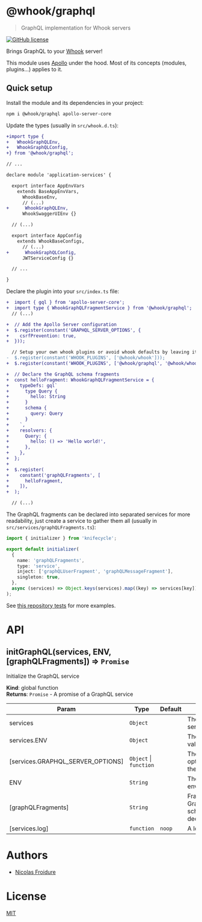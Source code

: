 [//]: # ( )
[//]: # (This file is automatically generated by a `metapak`)
[//]: # (module. Do not change it  except between the)
[//]: # (`content:start/end` flags, your changes would)
[//]: # (be overridden.)
[//]: # ( )
# @whook/graphql
> GraphQL implementation for Whook servers

[![GitHub license](https://img.shields.io/badge/license-MIT-blue.svg)](https://github.com/nfroidure/whook/blob/main/packages/whook-graphql/LICENSE)


[//]: # (::contents:start)

Brings GraphQL to your [Whook](https://github.com/nfroidure/whook) server!

This module uses [Apollo](https://www.apollographql.com/) under the hood. Most of
its concepts (modules, plugins...) applies to it.

## Quick setup

Install the module and its dependencies in your project:

```sh
npm i @whook/graphql apollo-server-core
```

Update the types (usually in `src/whook.d.ts`):

```diff
+import type {
+   WhookGraphQLEnv,
+   WhookGraphQLConfig,
+} from '@whook/graphql';

// ...

declare module 'application-services' {

  export interface AppEnvVars
    extends BaseAppEnvVars,
      WhookBaseEnv,
      // (...)
+      WhookGraphQLEnv,
      WhookSwaggerUIEnv {}

  // (...)

  export interface AppConfig
    extends WhookBaseConfigs,
      // (...)
+      WhookGraphQLConfig,
      JWTServiceConfig {}

  // ...

}
```

Declare the plugin into your `src/index.ts` file:

```diff
+  import { gql } from 'apollo-server-core';
+  import type { WhookGraphQLFragmentService } from '@whook/graphql';
  // (...)

+  // Add the Apollo Server configuration
+  $.register(constant('GRAPHQL_SERVER_OPTIONS', {
+    csrfPrevention: true,
+  }));

  // Setup your own whook plugins or avoid whook defaults by leaving it empty
-  $.register(constant('WHOOK_PLUGINS', ['@whook/whook']));
+  $.register(constant('WHOOK_PLUGINS', ['@whook/graphql', '@whook/whook']));

+  // Declare the GraphQL schema fragments
+  const helloFragment: WhookGraphQLFragmentService = {
+    typeDefs: gql`
+      type Query {
+        hello: String
+      }
+      schema {
+        query: Query
+      }
+    `,
+    resolvers: {
+      Query: {
+        hello: () => 'Hello world!',
+      },
+    },
+  };
+
+  $.register(
+    constant('graphQLFragments', [
+      helloFragment,
+    ]),
+  );

  // (...)
```

The GraphQL fragments can be declared into separated services for more
readability, just create a service to gather them all (usually in
`src/services/graphQLFragments.ts`):

```ts
import { initializer } from 'knifecycle';

export default initializer(
  {
    name: 'graphQLFragments',
    type: 'service',
    inject: ['graphQLUserFragment', 'graphQLMessageFragment'],
    singleton: true,
  },
  async (services) => Object.keys(services).map((key) => services[key]),
);
```

See [this repository tests](./src/intex.test.ts) for more examples.

[//]: # (::contents:end)

# API
<a name="initGraphQL"></a>

## initGraphQL(services, ENV, [graphQLFragments]) ⇒ <code>Promise</code>
Initialize the GraphQL service

**Kind**: global function  
**Returns**: <code>Promise</code> - A promise of a GraphQL service  

| Param | Type | Default | Description |
| --- | --- | --- | --- |
| services | <code>Object</code> |  | The services the server depends on |
| services.ENV | <code>Object</code> |  | The injected ENV value |
| [services.GRAPHQL_SERVER_OPTIONS] | <code>Object</code> \| <code>function</code> |  | The GraphQL options to pass to the server |
| ENV | <code>String</code> |  | The process environment |
| [graphQLFragments] | <code>String</code> |  | Fragments of GraphQL schemas/resolvers declaration |
| [services.log] | <code>function</code> | <code>noop</code> | A logging function |


# Authors
- [Nicolas Froidure](http://insertafter.com/en/index.html)

# License
[MIT](https://github.com/nfroidure/whook/blob/main/packages/whook-graphql/LICENSE)
